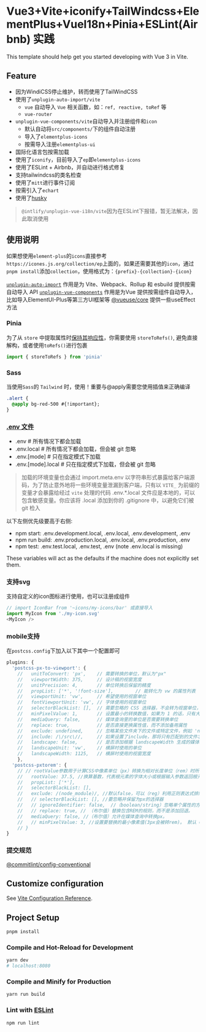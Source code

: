 # Vue3+Vite+iconify+TailWindcss+ElementPlus+VueI18n+Pinia+ESLint(Airbnb) 实践

This template should help get you started developing with Vue 3 in Vite.

## Feature

* 因为WindiCSS停止维护，转而使用了TailWindCSS
* 使用了`unplugin-auto-import/vite`
  * `vue` 自动导入 `Vue` 相关函数，如：`ref, reactive, toRef` 等
  * `vue-router`
* `unplugin-vue-components/vite`自动导入并注册组件和`icon`
  * 默认自动将`src/components/`下的组件自动注册
  * 导入了`elementplus-icons`
  * 按需导入注册`elementplus-ui`
* 国际化语言包按需加载
* 使用了`iconify`，目前导入了`ep`即`elementplus-icons`
* 使用了ESLint + Airbnb，并自动进行格式修复
* 支持tailwindcss的类名检查
* 使用了`mitt`进行事件订阅
* 按需引入了`echart`
* 使用了[husky](https://typicode.github.io/husky/#/?id=create-a-hook)

> `@intlify/unplugin-vue-i18n/vite`因为在ESLint下报错，暂无法解决，因此取消使用
## 使用说明
如果想使用`element-plus`的`icons`直接参考`https://icones.js.org/collection/ep`上面的，如果还需要其他的`icon`，通过`pnpm install`添加`collection`，使用格式为：`{prefix}-{collection}-{icon}`

[`unplugin-auto-import`](https://github.com/antfu/unplugin-auto-import#install) 作用是为 Vite、Webpack、Rollup 和 esbuild 提供按需自动导入 API
[`unplugin-vue-components`](https://github.com/antfu/unplugin-vue-components) 作用是为Vue 提供按需组件自动导入，比如导入ElementUI-Plus等第三方UI框架等
[@vueuse/core](https://github.com/vueuse/vueuse) 提供一些useEffect方法

### Pinia
为了从 `store` 中提取属性时[保持其响应性](https://pinia.vuejs.org/zh/core-concepts/)，你需要使用 `storeToRefs()`, 避免直接解构，或者使用`toRefs()`进行包裹
```js
import { storeToRefs } from 'pinia'
```

### Sass

当使用`Sass`的 `Tailwind` 时，使用！重要与@apply需要您使用插值来正确编译

```css
.alert {
  @apply bg-red-500 #{!important};
}
```

### [.env 文件](https://create-react-app.dev/docs/adding-custom-environment-variables)

* .env                # 所有情况下都会加载
* .env.local          # 所有情况下都会加载，但会被 git 忽略
* .env.[mode]         # 只在指定模式下加载
* .env.[mode].local   # 只在指定模式下加载，但会被 git 忽略

> 加载的环境变量也会通过 import.meta.env 以字符串形式暴露给客户端源码，为了防止意外地将一些环境变量泄漏到客户端，只有以 `VITE_` 为前缀的变量才会暴露给经过 `vite` 处理的代码
> .env.*.local 文件应是本地的，可以包含敏感变量。你应该将 .local 添加到你的 .gitignore 中，以避免它们被 git 检入

以下左侧优先级要高于右侧:

* npm start:  .env.development.local, .env.local, .env.development, .env
* npm run build: .env.production.local, .env.local, .env.production, .env
* npm test:  .env.test.local, .env.test, .env (note .env.local is missing)

These variables will act as the defaults if the machine does not explicitly set them.

### 支持svg

支持自定义的icon图标进行使用，也可以注册成组件

```js
// import IconBar from '~icons/my-icons/bar' 或直接导入
import MyIcon from './my-icon.svg'
<MyIcon />
```

### mobile支持

在`postcss.config`下加入以下其中一个配置即可

```js
plugins: {
  'postcss-px-to-viewport': {
    //   unitToConvert: 'px',    // 需要转换的单位，默认为"px"
    //   viewportWidth: 375,     // 设计稿的视窗宽度
    //   unitPrecision: 4,       // 单位转换后保留的精度
    //   propList: ['*', '!font-size'],        // 能转化为 vw 的属性列表
    //   viewportUnit: 'vw',     // 希望使用的视窗单位
    //   fontViewportUnit: 'vw', // 字体使用的视窗单位
    //   selectorBlackList: [],  // 需要忽略的 CSS 选择器，不会转为视窗单位，使用原有的 px 等单位
    //   minPixelValue: 1,       // 设置最小的转换数值，如果为 1 的话，只有大于 1 的值会被转换
    //   mediaQuery: false,      // 媒体查询里的单位是否需要转换单位
    //   replace: true,          // 是否直接更换属性值，而不添加备用属性
    //   exclude: undefined,     // 忽略某些文件夹下的文件或特定文件，例如 'node_modules' 下的文件
    //   include: /\/src\//,     // 如果设置了include，那将只有匹配到的文件才会被转换
    //   landscape: false,       // 是否添加根据 landscapeWidth 生成的媒体查询条件
    //   landscapeUnit: 'vw',    // 横屏时使用的单位
    //   landscapeWidth: 1125,   // 横屏时使用的视窗宽度
    },
  'postcss-pxtorem': {
    // // rootValue参数用于计算CSS中像素单位（px）转换为相对长度单位（rem）时所需的比例值，而这个比例值又取决于html根结点的fontSize大小
    //   rootValue: 37.5, //换算基数，代表根元素的字体大小或根据输入参数返回根元素的字体大小
    //   propList: ['*'],
    //   selectorBlackList: [],
    //   exclude: /(node_module)/, //默认false，可以（reg）利用正则表达式排除某些文件夹的方法，例如/(node_module)\/如果想把前端UI框架内的px也转换成rem，请把此属性设为默认值
    //   // selectorBlackList: [], //要忽略并保留为px的选择器
    //   // ignoreIdentifier: false,  //（boolean/string）忽略单个属性的方法，启用ignoreidentifier后，replace将自动设置为true。
    //   // replace: true, // （布尔值）替换包含REM的规则，而不是添加回退。
    //   mediaQuery: false, //（布尔值）允许在媒体查询中转换px。
    //   // minPixelValue: 3, //设置要替换的最小像素值(3px会被转rem)。 默认 0
    // }
}
```

### 提交规范

[@commitlint/config-conventional](https://www.npmjs.com/package/@commitlint/config-conventional)

## Customize configuration

See [Vite Configuration Reference](https://vitejs.dev/config/).

## Project Setup

```sh
pnpm install
```

### Compile and Hot-Reload for Development

```sh
yarn dev
# localhost:8080
```

### Compile and Minify for Production

```sh
yarn run build
```

### Lint with [ESLint](https://eslint.org/)

```sh
npm run lint
```
